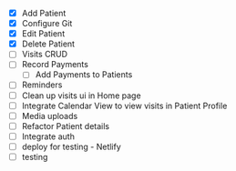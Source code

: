 - [x] Add Patient
- [x] Configure Git
- [x] Edit Patient
- [x] Delete Patient
- [ ] Visits CRUD
- [ ] Record Payments
  - [ ] Add Payments to Patients
- [ ] Reminders
- [ ] Clean up visits ui in Home page
- [ ] Integrate Calendar View to view visits in Patient Profile
- [ ] Media uploads
- [ ] Refactor Patient details
- [ ] Integrate auth
- [ ] deploy for testing - Netlify
- [ ] testing
